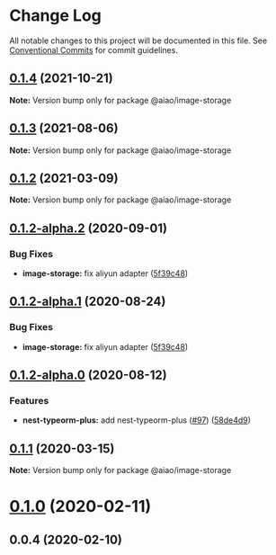 # Change Log

All notable changes to this project will be documented in this file. See [Conventional Commits](https://conventionalcommits.org) for commit guidelines.

## [0.1.4](https://github.com/aiao-io/aiao/compare/@aiao/image-storage@0.1.2...@aiao/image-storage@0.1.4) (2021-10-21)

**Note:** Version bump only for package @aiao/image-storage

## [0.1.3](https://github.com/aiao-io/aiao/compare/@aiao/image-storage@0.1.2-alpha.2...@aiao/image-storage@0.1.3) (2021-08-06)

**Note:** Version bump only for package @aiao/image-storage

## [0.1.2](https://github.com/aiao-io/aiao/compare/@aiao/image-storage@0.1.2-alpha.2...@aiao/image-storage@0.1.2) (2021-03-09)

**Note:** Version bump only for package @aiao/image-storage

## [0.1.2-alpha.2](https://github.com/aiao-io/aiao/compare/@aiao/image-storage@0.1.2-alpha.0...@aiao/image-storage@0.1.2-alpha.2) (2020-09-01)

### Bug Fixes

- **image-storage:** fix aliyun adapter ([5f39c48](https://github.com/aiao-io/aiao/commit/5f39c485ff2bf595c14893f896c40e4a775a9f54))

## [0.1.2-alpha.1](https://github.com/aiao-io/aiao/compare/@aiao/image-storage@0.1.2-alpha.0...@aiao/image-storage@0.1.2-alpha.1) (2020-08-24)

### Bug Fixes

- **image-storage:** fix aliyun adapter ([5f39c48](https://github.com/aiao-io/aiao/commit/5f39c485ff2bf595c14893f896c40e4a775a9f54))

## [0.1.2-alpha.0](https://github.com/aiao-io/aiao/compare/@aiao/image-storage@0.1.1...@aiao/image-storage@0.1.2-alpha.0) (2020-08-12)

### Features

- **nest-typeorm-plus:** add nest-typeorm-plus ([#97](https://github.com/aiao-io/aiao/issues/97)) ([58de4d9](https://github.com/aiao-io/aiao/commit/58de4d9f6595824d86f59d4018ea4065c84f58fa))

## [0.1.1](https://github.com/aiao-io/aiao/compare/@aiao/image-storage@0.1.0...@aiao/image-storage@0.1.1) (2020-03-15)

**Note:** Version bump only for package @aiao/image-storage

# [0.1.0](https://github.com/aiao-io/aiao/compare/@aiao/image-storage@0.0.4...@aiao/image-storage@0.1.0) (2020-02-11)

## 0.0.4 (2020-02-10)
